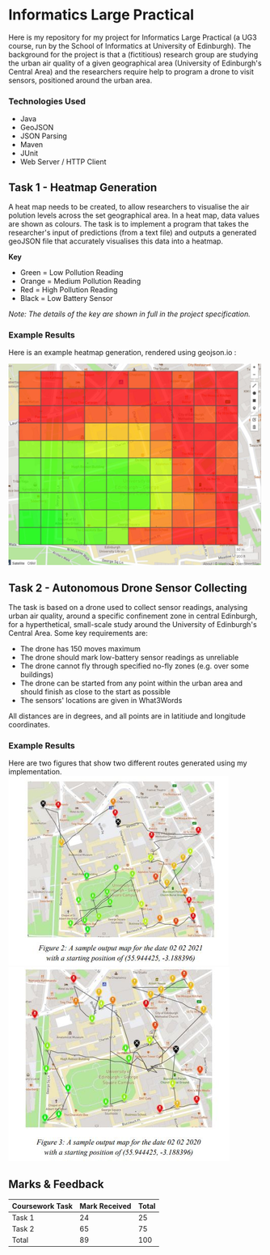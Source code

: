 # Informatics Large Practical
Here is my repository for my project for Informatics Large Practical (a UG3 course, run by the School of Informatics at University of Edinburgh).
The background for the project is that a (fictitious) research group are studying the urban air quality of a given geographical area (University of Edinburgh's Central Area) and the researchers require help to program a drone to visit sensors, positioned around the urban area.

### Technologies Used

- Java
- GeoJSON
- JSON Parsing
- Maven
- JUnit
- Web Server / HTTP Client

## Task 1 - Heatmap Generation
A heat map needs to be created, to allow researchers to visualise the air polution levels across the set geographical area. In a heat map, data values are shown as colours. The task is to implement a program that takes the researcher's input of predictions (from a text file) and outputs a generated geoJSON file that accurately visualises this data into a heatmap.

**Key**
- Green = Low Pollution Reading
- Orange = Medium Pollution Reading
- Red = High Pollution Reading
- Black = Low Battery Sensor

_Note: The details of the key are shown in full in the project specification._

### Example Results
Here is an example heatmap generation, rendered using geojson.io :

<img src="images/heatmap-example.JPG" width=500>

## Task 2 - Autonomous Drone Sensor Collecting
The task is based on a drone used to collect sensor readings, analysing urban air quality,
around a specific confinement zone in central Edinburgh, for a hyperthetical, small-scale
study around the University of Edinburgh's Central Area. Some key requirements are:

- The drone has 150 moves maximum
- The drone should mark low-battery sensor readings as unreliable
- The drone cannot fly through specified no-fly zones (e.g. over some buildings)
- The drone can be started from any point within the urban area and should finish as close to the start as possible
- The sensors' locations are given in What3Words

All distances are in degrees, and all points are in latitiude and longitude coordinates.

### Example Results
Here are two figures that show two different routes generated using my implementation.
![figure-2](images/figure-2.JPG)
![figure-3](images/figure-3.JPG)

## Marks & Feedback
| Coursework Task            | Mark Received | Total    |
| -------------------------- | ------------- | -------- |
| Task 1                     | 24            | 25       |
| Task 2                     | 65            | 75       |
| Total                      | 89            | 100      |
